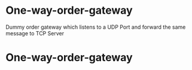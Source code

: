 # One-way-order-gateway
Dummy order gateway which listens to a UDP Port and forward the same message to TCP Server
# One-way-order-gateway

